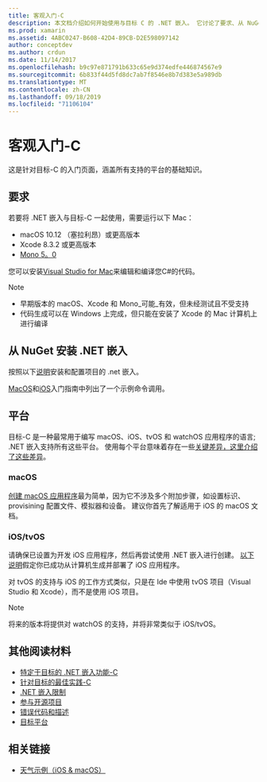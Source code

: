 ```yaml
---
title: 客观入门-C
description: 本文档介绍如何开始使用与目标 C 的 .NET 嵌入。 它讨论了要求、从 NuGet 安装 .NET 嵌入以及支持的平台。
ms.prod: xamarin
ms.assetid: 4ABC0247-B608-42D4-89CB-D2E598097142
author: conceptdev
ms.author: crdun
ms.date: 11/14/2017
ms.openlocfilehash: b9c97e871791b633c65e9d374edfe446874567e9
ms.sourcegitcommit: 6b833f44d5fd8dc7ab7f8546e8b7d383e5a989db
ms.translationtype: MT
ms.contentlocale: zh-CN
ms.lasthandoff: 09/18/2019
ms.locfileid: "71106104"
---
```

# <a name="getting-started-with-objective-c"></a>客观入门-C

这是针对目标-C 的入门页面，涵盖所有支持的平台的基础知识。

## <a name="requirements"></a>要求

若要将 .NET 嵌入与目标-C 一起使用，需要运行以下 Mac：

- macOS 10.12 （塞拉利昂）或更高版本
- Xcode 8.3.2 或更高版本
- [Mono 5。0](https://www.mono-project.com/download/)

您可以安装[Visual Studio for Mac](https://visualstudio.microsoft.com/vs/mac/)来编辑和编译您C#的代码。

> [!NOTE]
>
> - 早期版本的 macOS、Xcode 和 Mono_可能_有效，但未经测试且不受支持
> - 代码生成可以在 Windows 上完成，但只能在安装了 Xcode 的 Mac 计算机上进行编译

## <a name="installing-net-embedding-from-nuget"></a>从 NuGet 安装 .NET 嵌入

按照以下[说明](~/tools/dotnet-embedding/get-started/install/install.md)安装和配置项目的 .net 嵌入。

[MacOS](~/tools/dotnet-embedding/get-started/objective-c/macos.md)和[iOS](~/tools/dotnet-embedding/get-started/objective-c/ios.md)入门指南中列出了一个示例命令调用。

## <a name="platforms"></a>平台

目标-C 是一种最常用于编写 macOS、iOS、tvOS 和 watchOS 应用程序的语言; .NET 嵌入支持所有这些平台。 使用每个平台意味着存在一些[关键差异，这里介绍了这些差异](~/tools/dotnet-embedding/objective-c/platforms.md)。

### <a name="macos"></a>macOS

[创建 macOS 应用程序](~/tools/dotnet-embedding/get-started/objective-c/macos.md)最为简单，因为它不涉及多个附加步骤，如设置标识、provisining 配置文件、模拟器和设备。 建议你首先了解适用于 iOS 的 macOS 文档。

### <a name="ios--tvos"></a>iOS/tvOS

请确保已设置为开发 iOS 应用程序，然后再尝试使用 .NET 嵌入进行创建。 [以下说明](~/tools/dotnet-embedding/get-started/objective-c/ios.md)假定你已成功从计算机生成并部署了 iOS 应用程序。

对 tvOS 的支持与 iOS 的工作方式类似，只是在 Ide 中使用 tvOS 项目（Visual Studio 和 Xcode），而不是使用 iOS 项目。

> [!NOTE]
> 将来的版本将提供对 watchOS 的支持，并将非常类似于 iOS/tvOS。

## <a name="further-reading"></a>其他阅读材料

- [特定于目标的 .NET 嵌入功能-C](~/tools/dotnet-embedding/objective-c/index.md)
- [针对目标的最佳实践-C](~/tools/dotnet-embedding/objective-c/best-practices.md)
- [.NET 嵌入限制](~/tools/dotnet-embedding/limitations.md)
- [参与开源项目](https://github.com/mono/Embeddinator-4000/blob/master/Contributing.md)
- [错误代码和描述](~/tools/dotnet-embedding/errors.md)
- [目标平台](~/tools/dotnet-embedding/objective-c/platforms.md)

## <a name="related-links"></a>相关链接

- [天气示例（iOS & macOS）](https://github.com/jamesmontemagno/embeddinator-weather)
